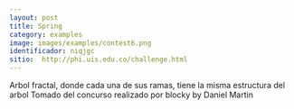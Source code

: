 ```yaml
---
layout: post
title: Spring
category: examples
image: images/examples/contest6.png
identificador: niqjgc
sitio:  http://phi.uis.edu.co/challenge.html
---
```

Arbol fractal, donde cada una de sus ramas, tiene la misma estructura del arbol
Tomado del concurso realizado por blocky
by Daniel Martin